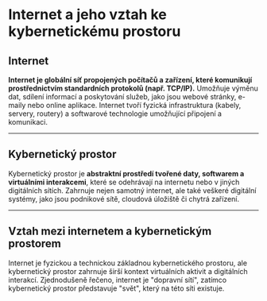# Internet a jeho vztah ke kybernetickému prostoru

## Internet

**Internet je globální síť propojených počítačů a zařízení, které komunikují prostřednictvím standardních protokolů (např. TCP/IP).** Umožňuje výměnu dat, sdílení informací a poskytování služeb, jako jsou webové stránky, e-maily nebo online aplikace. Internet tvoří fyzická infrastruktura (kabely, servery, routery) a softwarové technologie umožňující připojení a komunikaci.

---
## Kybernetický prostor

Kybernetický prostor je **abstraktní prostředí tvořené daty, softwarem a virtuálními interakcemi**, které se odehrávají na internetu nebo v jiných digitálních sítích. Zahrnuje nejen samotný internet, ale také veškeré digitální systémy, jako jsou podnikové sítě, cloudová úložiště či chytrá zařízení.

---
## Vztah mezi internetem a kybernetickým prostorem

Internet je fyzickou a technickou základnou kybernetického prostoru, ale kybernetický prostor zahrnuje širší kontext virtuálních aktivit a digitálních interakcí. Zjednodušeně řečeno, internet je "dopravní sítí", zatímco kybernetický prostor představuje "svět", který na této síti existuje. 

